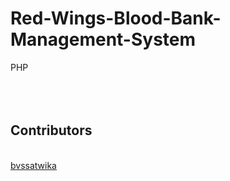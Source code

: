 # Red-Wings-Blood-Bank-Management-System
PHP
<br>
<br>
<br>
<br>
## Contributors
<br>

<a href="https://github.com/bvssatwika">
  bvssatwika
  <br>
<!--   <img src="https://github.com/bvssatwika.png?size=5"> -->
</a>
